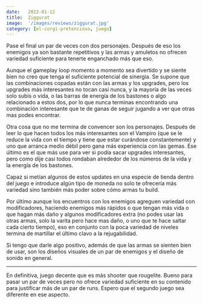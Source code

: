 ```yaml
---
date:   2022-01-12
title:  Ziggurat
image:  '/images/reviews/ziggurat.jpg'
category: [el-corgi-pretencioso, juego]
---
```

Pase el final un par de veces con dos personajes. Después de eso los enemigos ya son bastante repetitivos y las armas y amuletos no ofrecen variedad suficiente para tenerte enganchado más que eso.

Aunque el gameplay loop momento a momento sea divertido y se siente bien no creo que tenga el suficiente potencial de sinergia. Se supone que las combinaciones copadas están con las armas y los upgrades, pero los upgrades más interesantes no tocan casi nunca, y la mayoría de las veces solo subis o vida, o las barras de energía de los bastones o algo relacionado a estos dos, por lo que nunca terminas encontrando una combinación interesante que te de ganas de seguir jugando a ver que otras mas podes encontrar.

Otra cosa que no me termina de convencer son los personajes. Después de leer lo que hacen todos los más interesantes son el Vampiro (que se le reduce la vida con el tiempo y tiene que estar curándose constantemente) y uno que arranca medio débil pero gana más experiencia con las gemas. Ese último es el que más use para ver si podía sacar upgrades interesantes, pero como dije casi todos rondaban alrededor de los números de la vida y la energía de los bastones.

Capaz si metían algunos de estos updates en una especie de tienda dentro del juego e introduce algún tipo de moneda no solo te ofrecería más variedad sino también más poder sobre cómo armas tu build.

Por último aunque los encuentros con los enemigos agreguen variedad con modificadores, haciendo enemigos más rápidos o que tengan más vida o que hagan más daño y algunos modificadores extra (no podes usar las otras armas, solo la varita pero hace mas daño, o uno que te hace saltar cada cierto tiempo), eso en conjunto con la poca variedad de niveles termina de martillar el último clavo a la rejugabilidad.

Si tengo que darle algo positivo, además de que las armas se sienten bien de usar, son los diseños visuales de un par de enemigos y el diseño de sonido en general.

<hr>

En definitiva, juego decente que es más shooter que rougelite. Bueno para pasar un par de veces pero no ofrece variedad suficiente en su contenido para justificar más de un par de runs. Espero que el segundo juego sea diferente en ese aspecto.
